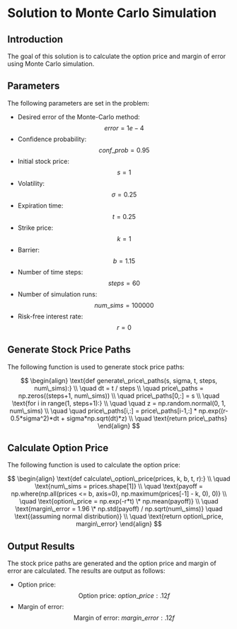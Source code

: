 

# **Solution to Monte Carlo Simulation**

## Introduction

The goal of this solution is to calculate the option price and margin of error using Monte Carlo simulation. 

## Parameters

The following parameters are set in the problem:
- Desired error of the Monte-Carlo method: $$error = 1e-4$$
- Confidence probability: $$conf\_prob = 0.95$$
- Initial stock price: $$s = 1$$
- Volatility: $$\sigma = 0.25$$
- Expiration time: $$t = 0.25$$
- Strike price: $$k = 1$$
- Barrier: $$b = 1.15$$
- Number of time steps: $$steps = 60$$
- Number of simulation runs: $$num\_sims = 100000$$
- Risk-free interest rate: $$r = 0$$

## Generate Stock Price Paths

The following function is used to generate stock price paths:

$$
\begin{align}
\text{def generate\_price\_paths(s, sigma, t, steps, num\_sims):} \\
\quad dt = t / steps \\
\quad price\_paths = np.zeros((steps+1, num\_sims)) \\
\quad price\_paths[0,:] = s \\
\quad \text{for i in range(1, steps+1):} \\
\quad \quad z = np.random.normal(0, 1, num\_sims) \\
\quad \quad price\_paths[i,:] = price\_paths[i-1,:] * np.exp((r-0.5*sigma^2)*dt + sigma*np.sqrt(dt)*z) \\
\quad \text{return price\_paths}
\end{align}
$$

## Calculate Option Price

The following function is used to calculate the option price:

$$
\begin{align}
\text{def calculate\_option\_price(prices, k, b, t, r):} \\
\quad \text{num\_sims = prices.shape[1]} \\
\quad \text{payoff = np.where(np.all(prices <= b, axis=0), np.maximum(prices[-1] - k, 0), 0)} \\
\quad \text{option\_price = np.exp(-r*t) \* np.mean(payoff)} \\
\quad \text{margin\_error = 1.96 \* np.std(payoff) / np.sqrt(num\_sims)} \quad \text{(assuming normal distribution)} \\
\quad \text{return option\_price, margin\_error}
\end{align}
$$

## Output Results

The stock price paths are generated and the option price and margin of error are calculated. The results are output as follows:

- Option price: $$\text{Option price: }{option\_price:.12f}$$
- Margin of error: $$\text{Margin of error: }{margin\_error:.12f}$$